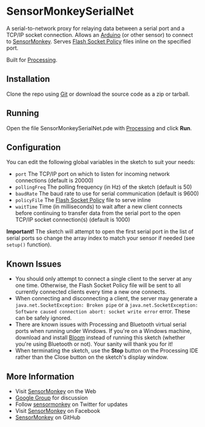 SensorMonkeySerialNet
=====================

A serial-to-network proxy for relaying data between a serial port and a TCP/IP socket connection.
Allows an [Arduino](http://arduino.cc/) (or other sensor) to connect to [SensorMonkey](http://sensormonkey.com/).
Serves [Flash Socket Policy](http://www.adobe.com/devnet/flashplayer/articles/socket_policy_files.html) files inline on the specified port.

Built for [Processing](http://processing.org/).

Installation
------------

Clone the repo using [Git](http://git-scm.com/) or download the source code as a zip or tarball.

Running
-------

Open the file SensorMonkeySerialNet.pde with [Processing](http://processing.org/) and click **Run**.

Configuration
-------------

You can edit the following global variables in the sketch to suit your needs:

* `port` The TCP/IP port on which to listen for incoming network connections (default is 20000)
* `pollingFreq` The polling frequency (in Hz) of the sketch (default is 50)
* `baudRate` The baud rate to use for serial communication (default is 9600)
* `policyFile` The [Flash Socket Policy](http://www.adobe.com/devnet/flashplayer/articles/socket_policy_files.html) file to serve inline
* `waitTime` Time (in milliseconds) to wait after a new client connects before continuing to transfer data from the serial port to the open TCP/IP socket connection(s) (default is 1000)

**Important!** The sketch will attempt to open the first serial port in the list of serial ports
so change the array index to match your sensor if needed (see `setup()` function).

Known Issues
------------

* You should only attempt to connect a single client to the server at any one time. Otherwise, the Flash Socket Policy file will be sent to all currently connected clients every time a new one connects.
* When connecting and disconnecting a client, the server may generate a `java.net.SocketException: Broken pipe` or a `java.net.SocketException: Software caused connection abort: socket write error` error. These can be safely ignored.
* There are known issues with Processing and Bluetooth virtual serial ports when running under Windows. If you're on a Windows machine, download and install [Bloom](http://sensormonkey.com/index.php/site/page?view=support.bloom) instead of running this sketch (whether you're using Bluetooth or not). Your sanity will thank you for it!
* When terminating the sketch, use the **Stop** button on the Processing IDE rather than the Close button on the sketch's display window.

More Information
----------------

* Visit [SensorMonkey](http://sensormonkey.com/) on the Web
* [Google Group](https://groups.google.com/group/sensor-monkeys) for discussion
* Follow [sensormonkey](https://twitter.com/sensormonkey) on Twitter for updates
* Visit [SensorMonkey](https://www.facebook.com/pages/Sensormonkeycom/342578152478356) on Facebook
* [SensorMonkey](https://github.com/sensormonkey) on GitHub
